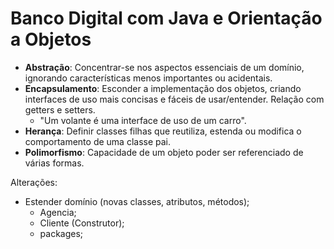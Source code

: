 # Banco Digital com Java e Orientação a Objetos

- **Abstração**: Concentrar-se nos aspectos essenciais de um domínio, ignorando características menos importantes ou acidentais.
- **Encapsulamento**: Esconder a implementação dos objetos, criando interfaces de uso mais concisas e fáceis de usar/entender. Relação com getters e setters.
  - "Um volante é uma interface de uso de um carro".
- **Herança**: Definir classes filhas que reutiliza, estenda ou modifica o comportamento de uma classe pai.
- **Polimorfismo**: Capacidade de um objeto poder ser referenciado de várias formas.

Alterações:

- Estender domínio (novas classes, atributos, métodos);
  - Agencia;
  - Cliente (Construtor);
  - packages;
